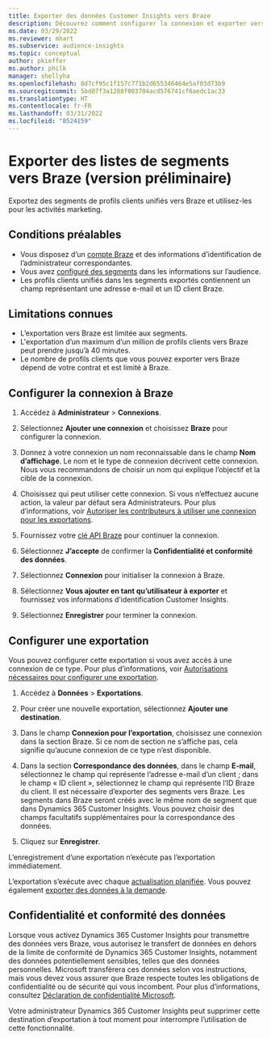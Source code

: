 ```yaml
---
title: Exporter des données Customer Insights vers Braze
description: Découvrez comment configurer la connexion et exporter vers Braze.
ms.date: 03/29/2022
ms.reviewer: mhart
ms.subservice: audience-insights
ms.topic: conceptual
author: pkieffer
ms.author: philk
manager: shellyha
ms.openlocfilehash: 8d7cf95c1f157c771b2d655346464e5af03d73b9
ms.sourcegitcommit: 5bd07f3a1288f003704acd576741cf6aedc1ac33
ms.translationtype: HT
ms.contentlocale: fr-FR
ms.lasthandoff: 03/31/2022
ms.locfileid: "8524159"
---
```

# <a name="export-segment-lists-to-braze-preview"></a>Exporter des listes de segments vers Braze (version préliminaire)

Exportez des segments de profils clients unifiés vers Braze et utilisez-les pour les activités marketing.

## <a name="prerequisites"></a>Conditions préalables

-   Vous disposez d’un [compte Braze](https://www.braze.com/) et des informations d’identification de l’administrateur correspondantes.
-   Vous avez [configuré des segments](segments.md) dans les informations sur l’audience.
-   Les profils clients unifiés dans les segments exportés contiennent un champ représentant une adresse e-mail et un ID client Braze. 

## <a name="known-limitations"></a>Limitations connues

- L’exportation vers Braze est limitée aux segments.
- L'exportation d’un maximum d’un million de profils clients vers Braze peut prendre jusqu’à 40 minutes. 
- Le nombre de profils clients que vous pouvez exporter vers Braze dépend de votre contrat et est limité à Braze.

## <a name="set-up-connection-to-braze"></a>Configurer la connexion à Braze

1. Accédez à **Administrateur** > **Connexions**.

1. Sélectionnez **Ajouter une connexion** et choisissez **Braze** pour configurer la connexion.

1. Donnez à votre connexion un nom reconnaissable dans le champ **Nom d’affichage**. Le nom et le type de connexion décrivent cette connexion. Nous vous recommandons de choisir un nom qui explique l’objectif et la cible de la connexion.

1. Choisissez qui peut utiliser cette connexion. Si vous n’effectuez aucune action, la valeur par défaut sera Administrateurs. Pour plus d’informations, voir [Autoriser les contributeurs à utiliser une connexion pour les exportations](connections.md#allow-contributors-to-use-a-connection-for-exports).

1. Fournissez votre [clé API Braze](https://www.braze.com/docs/api/basics/) pour continuer la connexion. 

1. Sélectionnez **J’accepte** de confirmer la **Confidentialité et conformité des données**.

1. Sélectionnez **Connexion** pour initialiser la connexion à Braze.

1. Sélectionnez **Vous ajouter en tant qu’utilisateur à exporter** et fournissez vos informations d’identification Customer Insights.

1. Sélectionnez **Enregistrer** pour terminer la connexion.

## <a name="configure-an-export"></a>Configurer une exportation

Vous pouvez configurer cette exportation si vous avez accès à une connexion de ce type. Pour plus d’informations, voir [Autorisations nécessaires pour configurer une exportation](export-destinations.md#set-up-a-new-export).

1. Accédez à **Données** > **Exportations**.

1. Pour créer une nouvelle exportation, sélectionnez **Ajouter une destination**.

1. Dans le champ **Connexion pour l’exportation**, choisissez une connexion dans la section Braze. Si ce nom de section ne s’affiche pas, cela signifie qu’aucune connexion de ce type n’est disponible.  

3. Dans la section **Correspondance des données**, dans le champ **E-mail**, sélectionnez le champ qui représente l’adresse e-mail d’un client ; dans le champ « ID client », sélectionnez le champ qui représente l’ID Braze du client. Il est nécessaire d’exporter des segments vers Braze. Les segments dans Braze seront créés avec le même nom de segment que dans Dynamics 365 Customer Insights. Vous pouvez choisir des champs facultatifs supplémentaires pour la correspondance des données. 

1. Cliquez sur **Enregistrer**.

L’enregistrement d’une exportation n’exécute pas l’exportation immédiatement.

L’exportation s’exécute avec chaque [actualisation planifiée](system.md#schedule-tab). Vous pouvez également [exporter des données à la demande](export-destinations.md#run-exports-on-demand). 


## <a name="data-privacy-and-compliance"></a>Confidentialité et conformité des données

Lorsque vous activez Dynamics 365 Customer Insights pour transmettre des données vers Braze, vous autorisez le transfert de données en dehors de la limite de conformité de Dynamics 365 Customer Insights, notamment des données potentiellement sensibles, telles que des données personnelles. Microsoft transférera ces données selon vos instructions, mais vous devez vous assurer que Braze respecte toutes les obligations de confidentialité ou de sécurité qui vous incombent. Pour plus d’informations, consultez [Déclaration de confidentialité Microsoft](https://go.microsoft.com/fwlink/?linkid=396732).

Votre administrateur Dynamics 365 Customer Insights peut supprimer cette destination d’exportation à tout moment pour interrompre l’utilisation de cette fonctionnalité.
